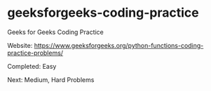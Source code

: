 # geeksforgeeks-coding-practice
Geeks for Geeks Coding Practice

Website: https://www.geeksforgeeks.org/python-functions-coding-practice-problems/

Completed: Easy


Next: Medium, Hard Problems
